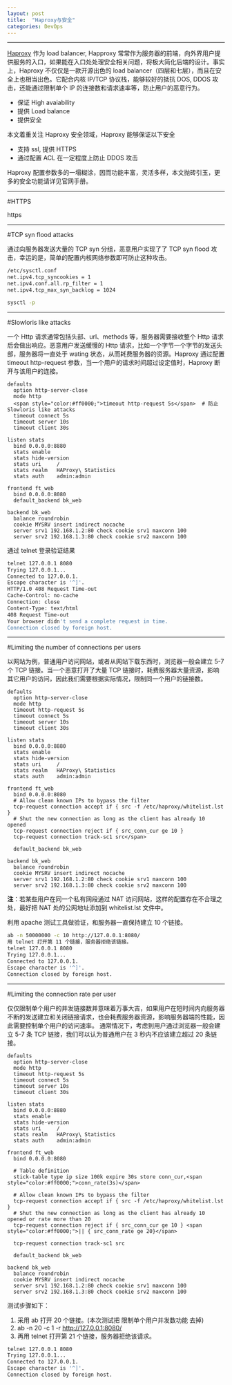 ```yaml
---
layout: post
title:  "Haproxy与安全"
categories: DevOps
---
```


----------

[Haproxy](http://docs.openstack.org/ha-guide/controller-ha-haproxy.html)
作为 load balancer, Happroxy 常常作为服务器的前端，向外界用户提供服务的入口，如果能在入口处处理安全相关问题，将极大简化后端的设计。事实上，Haproxy 不仅仅是一款开源出色的 load balancer（四层和七层），而且在安全上也相当出色。它配合内核 IP/TCP 协议栈，能够较好的抵抗 DOS, DDOS 攻击，还能通过限制单个 IP 的连接数和请求速率等，防止用户的恶意行为。

- 保证 High avaiability
- 提供 Load balance
- 提供安全

本文着重关注 Haproxy 安全领域，Haproxy 能够保证以下安全

- 支持 ssl, 提供 HTTPS
- 通过配置 ACL 在一定程度上防止 DDOS 攻击 

Haproxy
配置参数多的一塌糊涂，因而功能丰富，灵活多样，本文抛砖引玉，更多的安全功能请详见官网手册。

----------

#HTTPS

https

----------

#TCP syn flood attacks

通过向服务器发送大量的 TCP syn 分组，恶意用户实现了了 TCP syn flood 攻击，幸运的是，简单的配置内核网络参数即可防止这种攻击。 

```bash
/etc/sysctl.conf
net.ipv4.tcp_syncookies = 1
net.ipv4.conf.all.rp_filter = 1
net.ipv4.tcp_max_syn_backlog = 1024 

sysctl -p
```
----------
#Slowloris like attacks
 
  一个 Http 请求通常包括头部、url、methods 等，服务器需要接收整个 Http 请求后会做出响应。恶意用户发送缓慢的 Http 请求，比如一个字节一个字节的发送头部，服务器将一直处于 wating 状态，从而耗费服务器的资源。Haproxy 通过配置 timeout http-request 参数，当一个用户的请求时间超过设定值时，Haproxy 断开与该用户的连接。

```  
defaults
  option http-server-close
  mode http
  <span style="color:#ff0000;">timeout http-request 5s</span>  # 防止 Slowloris like attacks
  timeout connect 5s
  timeout server 10s
  timeout client 30s

listen stats
  bind 0.0.0.0:8880
  stats enable
  stats hide-version
  stats uri     /
  stats realm   HAProxy\ Statistics
  stats auth    admin:admin

frontend ft_web
  bind 0.0.0.0:8080
  default_backend bk_web

backend bk_web
  balance roundrobin
  cookie MYSRV insert indirect nocache
  server srv1 192.168.1.2:80 check cookie srv1 maxconn 100
  server srv2 192.168.1.3:80 check cookie srv2 maxconn 100
```

通过 telnet 登录验证结果

```bash
telnet 127.0.0.1 8080
Trying 127.0.0.1...
Connected to 127.0.0.1.
Escape character is '^]'.
HTTP/1.0 408 Request Time-out
Cache-Control: no-cache
Connection: close
Content-Type: text/html
408 Request Time-out
Your browser didn't send a complete request in time.
Connection closed by foreign host.
```

----------

#Limiting the number of connections per users
 
  以网站为例，普通用户访问网站，或者从网站下载东西时，浏览器一般会建立 5-7 个 TCP 链接。当一个恶意打开了大量 TCP 链接时，耗费服务器大量资源，影响其它用户的访问，因此我们需要根据实际情况，限制同一个用户的链接数。

```
defaults
  option http-server-close
  mode http
  timeout http-request 5s
  timeout connect 5s
  timeout server 10s
  timeout client 30s

listen stats
  bind 0.0.0.0:8880
  stats enable
  stats hide-version
  stats uri     /
  stats realm   HAProxy\ Statistics
  stats auth    admin:admin

frontend ft_web
  bind 0.0.0.0:8080
  # Allow clean known IPs to bypass the filter
  tcp-request connection accept if { src -f /etc/haproxy/whitelist.lst }
  # Shut the new connection as long as the client has already 10 opened 
  tcp-request connection reject if { src_conn_cur ge 10 }
  tcp-request connection track-sc1 src</span>

  default_backend bk_web

backend bk_web
  balance roundrobin
  cookie MYSRV insert indirect nocache
  server srv1 192.168.1.2:80 check cookie srv1 maxconn 100
  server srv2 192.168.1.3:80 check cookie srv2 maxconn 100
```

**注**：若某些用户在同一个私有网段通过 NAT 访问网站，这样的配置存在不合理之处，最好把 NAT 处的公网地址添加到 whitelist.lst 文件中。

利用 apache 测试工具做验证，和服务器一直保持建立 10 个链接。

```bash
ab -n 50000000 -c 10 http://127.0.0.1:8080/
用 telnet 打开第 11 个链接，服务器拒绝该链接。
telnet 127.0.0.1 8080
Trying 127.0.0.1...
Connected to 127.0.0.1.
Escape character is '^]'.
Connection closed by foreign host.
```
----------

#Limiting the connection rate per user

仅仅限制单个用户的并发链接数并意味着万事大吉，如果用户在短时间内向服务器不断的发送建立和关闭链接请求，也会耗费服务器资源，影响服务器端的性能，因此需要控制单个用户的访问速率。
通常情况下，考虑到用户通过浏览器一般会建立 5-7 条 TCP 链接，我们可以认为普通用户在 3 秒内不应该建立超过 20 条链接。

```
defaults
  option http-server-close
  mode http
  timeout http-request 5s
  timeout connect 5s
  timeout server 10s
  timeout client 30s

listen stats
  bind 0.0.0.0:8880
  stats enable
  stats hide-version
  stats uri     /
  stats realm   HAProxy\ Statistics
  stats auth    admin:admin

frontend ft_web
  bind 0.0.0.0:8080

  # Table definition  
  stick-table type ip size 100k expire 30s store conn_cur,<span style="color:#ff0000;">conn_rate(3s)</span>

  # Allow clean known IPs to bypass the filter
  tcp-request connection accept if { src -f /etc/haproxy/whitelist.lst }
  # Shut the new connection as long as the client has already 10 opened or rate more than 20
  tcp-request connection reject if { src_conn_cur ge 10 } <span style="color:#ff0000;">|| { src_conn_rate ge 20}</span>

  tcp-request connection track-sc1 src

  default_backend bk_web

backend bk_web
  balance roundrobin
  cookie MYSRV insert indirect nocache
  server srv1 192.168.1.2:80 check cookie srv1 maxconn 100
  server srv2 192.168.1.3:80 check cookie srv2 maxconn 100
```
  

测试步骤如下：

1. 采用 ab 打开 20 个链接。(本次测试把 限制单个用户并发数功能 去掉)
2. ab -n 20 -c 1 -r http://127.0.0.1:8080/
3. 再用 telnet 打开第 21 个链接，服务器拒绝该请求。

```bash
telnet 127.0.0.1 8080
Trying 127.0.0.1...
Connected to 127.0.0.1.
Escape character is '^]'.
Connection closed by foreign host.
```
